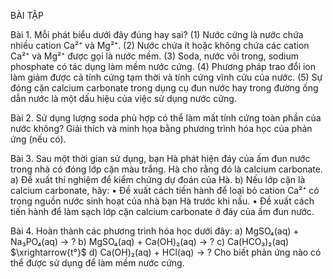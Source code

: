 BÀI TẬP

Bài 1. Mỗi phát biểu dưới đây đúng hay sai?
(1) Nước cứng là nước chứa nhiều cation Ca²⁺ và Mg²⁺.
(2) Nước chứa ít hoặc không chứa các cation Ca²⁺ và Mg²⁺ được gọi là nước mềm.
(3) Soda, nước vôi trong, sodium phosphate có tác dụng làm mềm nước cứng.
(4) Phương pháp trao đổi ion làm giảm được cả tính cứng tạm thời và tính cứng vĩnh cửu của nước.
(5) Sự đóng cặn calcium carbonate trong dụng cụ đun nước hay trong đường ống dẫn nước là một dấu hiệu của việc sử dụng nước cứng.

Bài 2. Sử dụng lượng soda phù hợp có thể làm mất tính cứng toàn phần của nước không? Giải thích và minh họa bằng phương trình hóa học của phản ứng (nếu có).

Bài 3. Sau một thời gian sử dụng, bạn Hà phát hiện đáy của ấm đun nước trong nhà có đóng lớp cặn màu trắng. Hà cho rằng đó là calcium carbonate.
a) Đề xuất thí nghiệm để kiểm chứng dự đoán của Hà.
b) Nếu lớp cặn là calcium carbonate, hãy:
• Đề xuất cách tiến hành để loại bỏ cation Ca²⁺ có trong nguồn nước sinh hoạt của nhà bạn Hà trước khi nấu.
• Đề xuất cách tiến hành để làm sạch lớp cặn calcium carbonate ở đáy của ấm đun nước.

Bài 4. Hoàn thành các phương trình hóa học dưới đây:
a) MgSO₄(aq) + Na₃PO₄(aq) → ?
b) MgSO₄(aq) + Ca(OH)₂(aq) → ?
c) Ca(HCO₃)₂(aq) $\xrightarrow{t°}$
d) Ca(OH)₂(aq) + HCl(aq) → ?
Cho biết phản ứng nào có thể được sử dụng để làm mềm nước cứng.